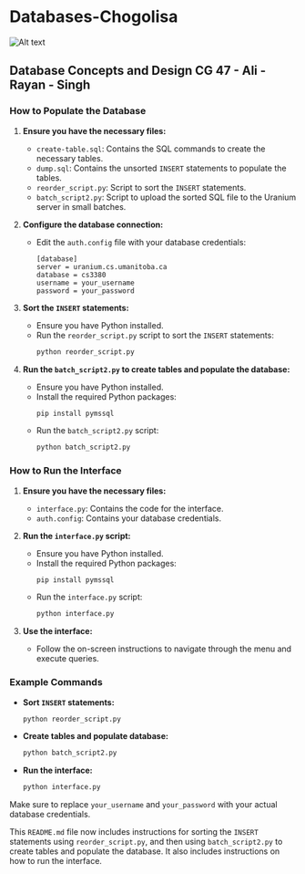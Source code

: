 # Databases-Chogolisa

![Alt text](Jets.png)

## Database Concepts and Design CG 47 - Ali - Rayan - Singh

### How to Populate the Database

1. **Ensure you have the necessary files:**
    - `create-table.sql`: Contains the SQL commands to create the necessary tables.
    - `dump.sql`: Contains the unsorted `INSERT` statements to populate the tables.
    - `reorder_script.py`: Script to sort the `INSERT` statements.
    - `batch_script2.py`: Script to upload the sorted SQL file to the Uranium server in small batches.

2. **Configure the database connection:**
    - Edit the `auth.config` file with your database credentials:
      ```plaintext
      [database]
      server = uranium.cs.umanitoba.ca
      database = cs3380
      username = your_username
      password = your_password
      ```

3. **Sort the `INSERT` statements:**
    - Ensure you have Python installed.
    - Run the `reorder_script.py` script to sort the `INSERT` statements:
      ```sh
      python reorder_script.py
      ```

4. **Run the `batch_script2.py` to create tables and populate the database:**
    - Ensure you have Python installed.
    - Install the required Python packages:
      ```sh
      pip install pymssql
      ```
    - Run the `batch_script2.py` script:
      ```sh
      python batch_script2.py
      ```

### How to Run the Interface

1. **Ensure you have the necessary files:**
    - `interface.py`: Contains the code for the interface.
    - `auth.config`: Contains your database credentials.

2. **Run the `interface.py` script:**
    - Ensure you have Python installed.
    - Install the required Python packages:
      ```sh
      pip install pymssql
      ```
    - Run the `interface.py` script:
      ```sh
      python interface.py
      ```

3. **Use the interface:**
    - Follow the on-screen instructions to navigate through the menu and execute queries.

### Example Commands

- **Sort `INSERT` statements:**
     ```sh
     python reorder_script.py
     ```

- **Create tables and populate database:**
     ```sh
     python batch_script2.py
     ```

- **Run the interface:**
     ```sh
     python interface.py
     ```

Make sure to replace `your_username` and `your_password` with your actual database credentials.

This `README.md` file now includes instructions for sorting the `INSERT` statements using `reorder_script.py`, and then using `batch_script2.py` to create tables and populate the database. It also includes instructions on how to run the interface.